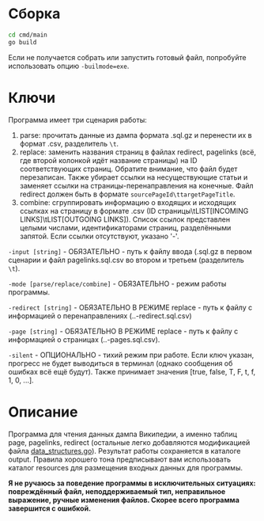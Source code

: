 # Сборка
```bash
cd cmd/main
go build
```
Если не получается собрать или запустить готовый файл, попробуйте использовать опцию `-builmode=exe`.

# Ключи
Программа имеет три сценария работы:
1. parse: прочитать данные из дампа формата .sql.gz и перенести их в формат .csv, разделитель `\t`.
2. replace: заменить названия страниц в файлах redirect, pagelinks (всё, где второй колонкой идёт название страницы) на ID соответствующих страниц. Обратите внимание, что файл будет перезаписан. Также убирает ссылки на несуществующие статьи и заменяет ссылки на страницы-перенаправления на конечные. Файл redirect должен быть в формате `sourcePageId\ttargetPageTitle`.
3. combine: сгруппировать информацию о входящих и исходящих ссылках на страницу в формате .csv (ID страницы\tLIST[INCOMING LINKS]\tLIST[OUTGOING LINKS]). Список ссылок представлен целыми числами, идентификаторами страниц, разделёнными запятой. Если ссылки отсутствуют, указано '-'.

`-input [string]` - ОБЯЗАТЕЛЬНО - путь к файлу ввода (.sql.gz в первом сценарии и файл pagelinks.sql.csv во втором и третьем (разделитель `\t`).

`-mode [parse/replace/combine]` - ОБЯЗАТЕЛЬНО - режим работы программы.

`-redirect [string]` - ОБЯЗАТЕЛЬНО В РЕЖИМЕ replace - путь к файлу с информацией о перенаправлениях (..-redirect.sql.csv)

`-page [string]` - ОБЯЗАТЕЛЬНО В РЕЖИМЕ replace - путь к файлу с информацией о страницах (..-pages.sql.csv).

`-silent` - ОПЦИОНАЛЬНО - тихий режим при работе. Если ключ указан, прогресс не будет выводиться в терминал (однако сообщения об ошибках всё ещё будут). Также принимает значения [true, false, T, F, t, f, 1, 0, ...].

# Описание
Программа для чтения данных дампа Википедии, а именно таблиц page, pagelinks, redirect (остальные легко добавляются модификацией файла [data_structures.go](cmd/parser/data_structures.go)).
Результат работы сохраняется в каталоге output. Правила хорошего тона предписывают вам использовать каталог resources для размещения входных данных для программы.

**Я не ручаюсь за поведение программы в исключительных ситуациях: повреждённый файл, неподдерживаемый тип, неправильное выражение, ручные изменения файлов. Скорее всего программа завершится с ошибкой.**
